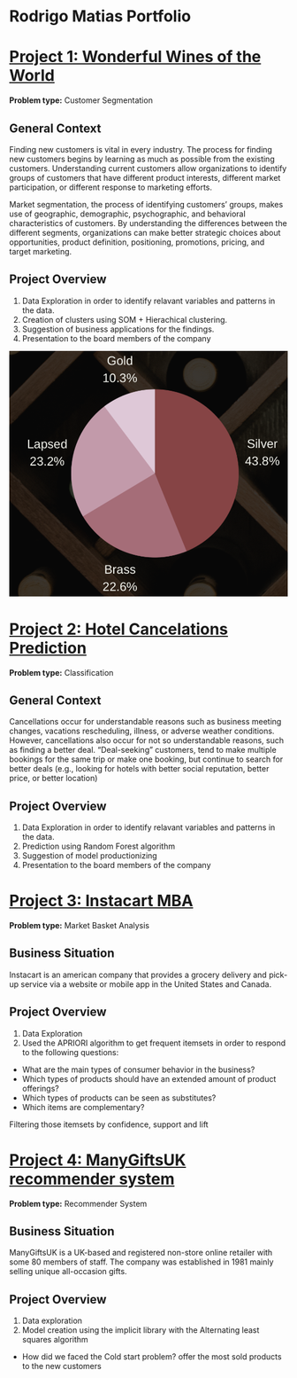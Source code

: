 # Rodrigo Matias Portfolio

# [Project 1: Wonderful Wines of the World](https://github.com/rodmatias/WWW_Customer_Segmentation)

**Problem type:** Customer Segmentation

## General Context

Finding new customers is vital in every industry. The process for finding new
customers begins by learning as much as possible from the existing customers.
Understanding current customers allow organizations to identify groups of
customers that have different product interests, different market
participation, or different response to marketing efforts.

Market segmentation, the process of identifying customers’ groups, makes use
of geographic, demographic, psychographic, and behavioral characteristics of
customers. By understanding the differences between the different segments,
organizations can make better strategic choices about opportunities, product
definition, positioning, promotions, pricing, and target marketing.


## Project Overview

1. Data Exploration in order to identify relavant variables and patterns in the data.
2. Creation of clusters using SOM + Hierachical clustering.
3. Suggestion of business applications for the findings.
4. Presentation to the board members of the company
 
![](https://github.com/rodmatias/Portfolio/blob/main/images/WWW_clusters.png)

# [Project 2: Hotel Cancelations Prediction](https://github.com/rodmatias/Cancelations_Prediction)

**Problem type:** Classification

## General Context

Cancellations occur for understandable reasons such as business meeting
changes, vacations rescheduling, illness, or adverse weather conditions.
However, cancellations also occur for not so understandable reasons, such as
finding a better deal. “Deal-seeking” customers, tend to make multiple
bookings for the same trip or make one booking, but continue to search for
better deals (e.g., looking for hotels with better social reputation, better
price, or better location)


## Project Overview

1. Data Exploration in order to identify relavant variables and patterns in the data.
2. Prediction using Random Forest algorithm
3. Suggestion of model productionizing
4. Presentation to the board members of the company


# [Project 3: Instacart MBA](https://github.com/rodmatias/InstacartMBA)

**Problem type:** Market Basket Analysis

## Business Situation
Instacart is an american company that provides a grocery delivery and pick-up service via a website or mobile app in the United States and Canada.


## Project Overview

1. Data Exploration
2. Used the APRIORI algorithm to get frequent itemsets in order to respond to the following questions:

  - What are the main types of consumer behavior in the business?
  - Which types of products should have an extended amount of product offerings?
  - Which types of products can be seen as substitutes?
  - Which items are complementary?

Filtering those itemsets by confidence, support and lift


# [Project 4: ManyGiftsUK recommender system](https://github.com/rodmatias/ManyGiftsUK-recommender-system)

**Problem type:** Recommender System

## Business Situation
ManyGiftsUK is a UK-based and registered non-store online retailer with some 80 members of staff. The company was established in 1981 mainly selling unique all-occasion gifts.



## Project Overview

1. Data exploration
2. Model creation using the implicit library with the Alternating least squares algorithm
 - How did we faced the Cold start problem? offer the most sold products to the new customers
